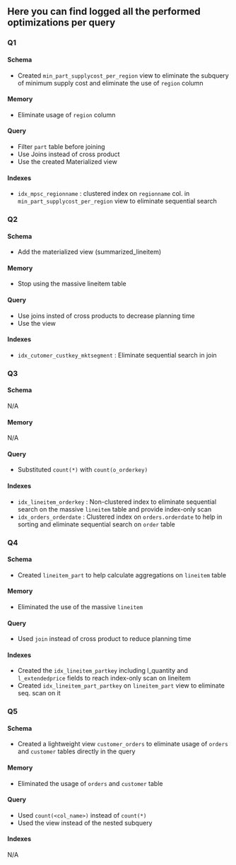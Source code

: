 ## Here you can find logged all the performed optimizations per query

### Q1
#### Schema
- Created `min_part_supplycost_per_region` view to eliminate the subquery of minimum supply cost and eliminate the use of `region` column
#### Memory
- Eliminate usage of `region` column
#### Query
- Filter `part` table before joining
- Use Joins instead of cross product
- Use the created Materialized view 
#### Indexes
- `idx_mpsc_regionname` : clustered index on `regionname` col. in `min_part_supplycost_per_region` view to eliminate sequential search

### Q2
#### Schema
- Add the materialized view (summarized_lineitem)
#### Memory
- Stop using the massive lineitem table
#### Query
- Use joins insted of cross products to decrease planning time
- Use the view
#### Indexes
- `idx_cutomer_custkey_mktsegment` : Eliminate sequential search in join

### Q3
#### Schema
N/A
#### Memory
N/A
#### Query
- Substituted `count(*)` with `count(o_orderkey)`
#### Indexes
- `idx_lineitem_orderkey` : Non-clustered index to eliminate sequential search on the massive `lineitem` table and provide index-only scan
- `idx_orders_orderdate` : Clustered index on `orders.orderdate` to help in sorting and eliminate sequential search on `order` table


### Q4
#### Schema
- Created `lineitem_part` to help calculate aggregations on `lineitem` table
#### Memory
- Eliminated the use of the massive `lineitem`
#### Query
- Used `join` instead of cross product to reduce planning time
#### Indexes
- Created the `idx_lineitem_partkey` including l_quantity and `l_extendedprice` fields to reach index-only scan on lineitem
- Created `idx_lineitem_part_partkey` on `lineitem_part` view to eliminate seq. scan on it

### Q5
#### Schema
- Created a lightweight view `customer_orders` to eliminate usage of `orders` and `customer` tables directly in the query
#### Memory
- Eliminated the usage of `orders` and `customer` table
#### Query
- Used `count(<col_name>)` instead of `count(*)`
- Used the view instead of the nested subquery
#### Indexes
N/A